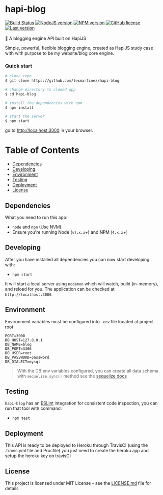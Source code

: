 # hapi-blog
[![Build Status](https://travis-ci.org/lexmartinez/hapi-blog.svg?branch=master)](https://travis-ci.org/lexmartinez/hapi-blog)
[![NodeJS version](https://img.shields.io/badge/node-v7.10.1-green.svg)](https://nodejs.org/es/)
[![NPM version](https://img.shields.io/badge/npm-v4.2.0-red.svg)](https://www.npmjs.com/)
[![GitHub license](https://img.shields.io/github/license/lexmartinez/hapi-blog.svg)](https://github.com/lexmartinez/hapi-blog/blob/master/LICENSE.md)
[![Last version](https://img.shields.io/badge/hapi--blog-v1.0.0-lightgrey.svg)](https://github.com/lexmartinez/hapi-blog/blob/master/CHANGELOG.md)
<br/><br/>
:octopus: A blogging engine API built on HapiJS <br/>

Simple, powerful, flexible blogging engine, created as HapiJS study case with with purpose to be my website/blog core engine.


### Quick start

```bash
# clone repo
$ git clone https://github.com/lexmartinez/hapi-blog

# change directory to cloned app
$ cd hapi-blog

# install the dependencies with npm
$ npm install

# start the server
$ npm start
```
go to [http://localhost:3000](http://localhost:3000) in your browser.

# Table of Contents

* [Dependencies](#dependencies)
* [Developing](#developing)
* [Environment](#environment)
* [Testing](#testing)
* [Deployment](#deployment)
* [License](#license)
    
 ## Dependencies
 
 What you need to run this app:
 * `node` and `npm` (Use [NVM](https://github.com/creationix/nvm))
 * Ensure you're running Node (`v7.x.x`+) and NPM (`4.x.x`+)
 
 ## Developing
 
 After you have installed all dependencies you can now start developing with:
 
 * `npm start`
 
 It will start a local server using `nodemon` which will watch, build (in-memory), and reload for you. The application can be checked at `http://localhost:3000`.
 
 ## Environment
 Environment variables must be configured into `.env` file located at project root

```
PORT=3000
DB_HOST=127.0.0.1
DB_NAME=blog
DB_PORT=3306
DB_USER=root
DB_PASSWORD=password
DB_DIALECT=mysql
```````
> With the DB env variables configured, you can create all data schema with `sequelize.sync()` method see the [sequelize docs](http://docs.sequelizejs.com/class/lib/sequelize.js~Sequelize.html)
 ## Testing
 
 `hapi-blog` has an [ESLint](https://eslint.org/) integration for consistent code inspection, you can run that tool with command:
 
 * `npm test`
 
 ## Deployment
 
 This API is ready to be deployed to Heroku through TravisCI (using the .travis.yml file and Procfile) you just need to create the heroku app and setup the heroku key on travisCI
  
## License

This project is licensed under MIT License - see the [LICENSE.md](https://github.com/lexmartinez/hapi-blog/blob/master/LICENSE.md) file for details